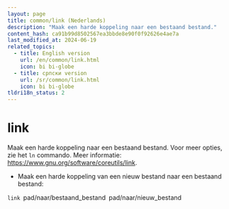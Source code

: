 ```yaml
---
layout: page
title: common/link (Nederlands)
description: "Maak een harde koppeling naar een bestaand bestand."
content_hash: ca91b99d8502567ea3bbde8e90f0f92626e4ae7a
last_modified_at: 2024-06-19
related_topics:
  - title: English version
    url: /en/common/link.html
    icon: bi bi-globe
  - title: српски version
    url: /sr/common/link.html
    icon: bi bi-globe
tldri18n_status: 2
---
```

# link

Maak een harde koppeling naar een bestaand bestand.
Voor meer opties, zie het `ln` commando.
Meer informatie: <https://www.gnu.org/software/coreutils/link>.

- Maak een harde koppeling van een nieuw bestand naar een bestaand bestand:

`link `<span class="tldr-var badge badge-pill bg-dark-lm bg-white-dm text-white-lm text-dark-dm font-weight-bold">pad/naar/bestaand_bestand</span>` `<span class="tldr-var badge badge-pill bg-dark-lm bg-white-dm text-white-lm text-dark-dm font-weight-bold">pad/naar/nieuw_bestand</span>
